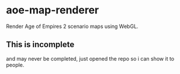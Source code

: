 # aoe-map-renderer

Render Age of Empires 2 scenario maps using WebGL.

## This is incomplete
and may never be completed, just opened the repo so i can show it to people.

